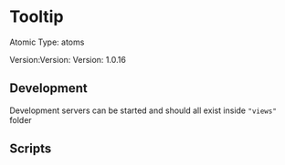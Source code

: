 # Tooltip

Atomic Type: atoms

Version:Version: Version: 1.0.16


## Development

Development servers can be started and should all exist inside `"views"` folder

## Scripts
